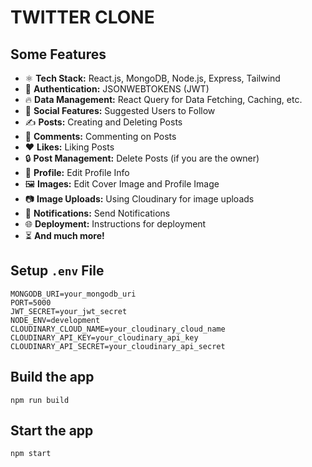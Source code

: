 # TWITTER CLONE

## Some Features

- ⚛️ **Tech Stack:** React.js, MongoDB, Node.js, Express, Tailwind
- 🔐 **Authentication:** JSONWEBTOKENS (JWT)
- 🔥 **Data Management:** React Query for Data Fetching, Caching, etc.
- 👥 **Social Features:** Suggested Users to Follow
- ✍️ **Posts:** Creating and Deleting Posts
- 💬 **Comments:** Commenting on Posts
- ❤️ **Likes:** Liking Posts
- 🔒 **Post Management:** Delete Posts (if you are the owner)
- 📝 **Profile:** Edit Profile Info
- 🖼️ **Images:** Edit Cover Image and Profile Image
- 📷 **Image Uploads:** Using Cloudinary for image uploads
- 🔔 **Notifications:** Send Notifications
- 🌐 **Deployment:** Instructions for deployment
- ⏳ **And much more!**

## Setup `.env` File

```plaintext
MONGODB_URI=your_mongodb_uri
PORT=5000
JWT_SECRET=your_jwt_secret
NODE_ENV=development
CLOUDINARY_CLOUD_NAME=your_cloudinary_cloud_name
CLOUDINARY_API_KEY=your_cloudinary_api_key
CLOUDINARY_API_SECRET=your_cloudinary_api_secret
```

## Build the app
```
npm run build
```

## Start the app
```
npm start
```

